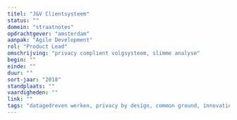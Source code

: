 ```yaml
---
titel: "J&V Clientsysteem"
status: ""
domein: "straatnotes"
opdrachtgever: "amsterdam"
aanpak: "Agile Development"
rol: "Product Lead"
omschrijving: "privacy complient volgsysteem, slimme analyse"
begin: ""
einde: ""
duur: ""
sort-jaar: "2018"
standplaats: ""
vaardigheden: ""
link: ""
tags: "datagedreven werken, privacy by design, common ground, innovatie, fixxx"
---
```

